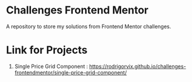 # Challenges Frontend Mentor

 A repository to store my solutions from Frontend Mentor challenges.

# Link for Projects

1. Single Price Grid Component : https://rodrigorvix.github.io/challenges-frontendmentor/single-price-grid-component/
